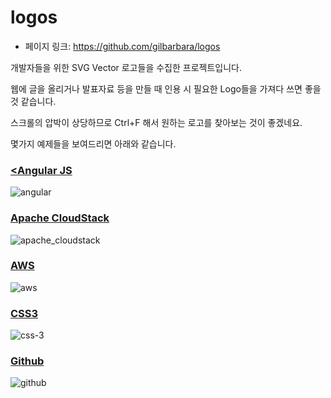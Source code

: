 # logos

- 페이지 링크: https://github.com/gilbarbara/logos


개발자들을 위한 SVG Vector 로고들을 수집한 프로젝트입니다.

웹에 글을 올리거나 발표자료 등을 만들 때 인용 시 필요한 Logo들을 가져다 쓰면 좋을 것 같습니다.

스크롤의 압박이 상당하므로 Ctrl+F 해서 원하는 로고를 찾아보는 것이 좋겠네요.

몇가지 예제들을 보여드리면 아래와 같습니다.

### <a href="https://angularjs.org/" target="_blank"><Angular JS</a>
![angular](http://svgporn.com/logos/angular-icon.svg)

### <a href="https://cloudstack.apache.org/" target="_blank">Apache CloudStack</a>
![apache_cloudstack](http://svgporn.com/logos/apache_cloudstack.svg)

### <a href="http://aws.amazon.com/" target="_blank">AWS</a>
![aws](http://svgporn.com/logos/aws.svg)

### <a href="http://www.w3.org/TR/CSS/" target="_blank">CSS3</a>
![css-3](http://svgporn.com/logos/css-3.svg)

### <a href="https://github.com/" target="_blank">Github</a>
![github](http://svgporn.com/logos/github-icon.svg)
